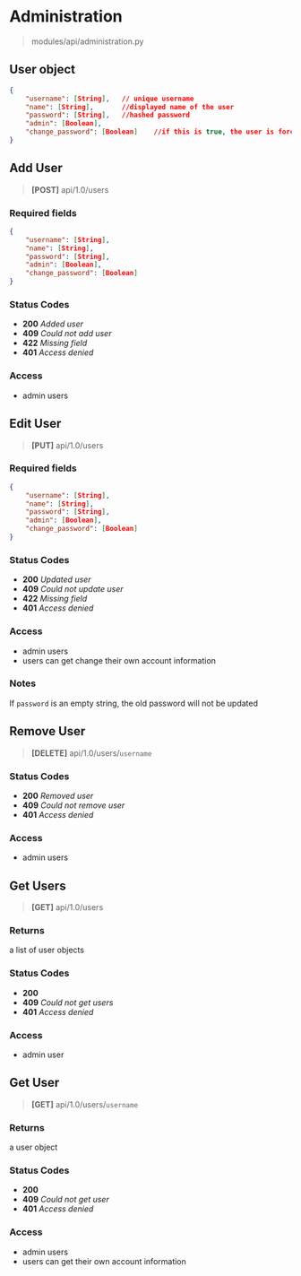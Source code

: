 # Administration

> modules/api/administration.py

## User object

```json
{
    "username": [String], 	// unique username
    "name": [String], 		//displayed name of the user
    "password": [String],   //hashed password
    "admin": [Boolean],		
    "change_password": [Boolean]	//if this is true, the user is forced to change the password on login
}
```

## Add User

> **[POST]** api/1.0/users

### Required fields

```json
{
    "username": [String],
    "name": [String],
    "password": [String],
    "admin": [Boolean],
    "change_password": [Boolean]
}
```

### Status Codes

- **200** *Added user*
- **409** *Could not add user*
- **422** *Missing field*
- **401** *Access denied*

### Access

- admin users

## Edit User

> **[PUT]** api/1.0/users

### Required fields

```json
{
    "username": [String],
    "name": [String],
    "password": [String],
    "admin": [Boolean],
    "change_password": [Boolean]
}
```

### Status Codes

- **200** *Updated user*
- **409** *Could not update user*
- **422** *Missing field*
- **401** *Access denied*

### Access

- admin users
- users can get change their own account information

### Notes

If `password` is an empty string, the old password will not be updated

## Remove User

> **[DELETE]** api/1.0/users/`username`

### Status Codes

- **200** *Removed user*
- **409** *Could not remove user*
- **401** *Access denied*

### Access

- admin users

## Get Users

> **[GET]** api/1.0/users

### Returns

 a list of user objects

### Status Codes

- **200** 
- **409** *Could not get users*
- **401** *Access denied*

### Access

- admin user

## Get User

> **[GET]** api/1.0/users/`username`

### Returns

 a user object

### Status Codes

- **200** 
- **409** *Could not get user*
- **401** *Access denied*

### Access

- admin users
- users can get their own account information

